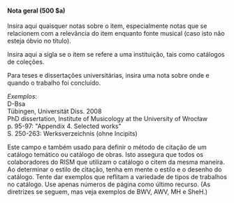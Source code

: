 #### Nota geral (500 $a)
Insira aqui quaisquer notas sobre o item, especialmente notas que se relacionem com a relevância do item enquanto fonte musical (caso isto não esteja óbvio no título).

Insira aqui a sigla se o item se refere a uma instituição, tais como catálogos de coleções.

Para teses e dissertações universitárias, insira uma nota sobre onde e quando o trabalho foi concluído.

_Exemplos_:  
D-Bsa  
Tübingen, Universität Diss. 2008  
PhD dissertation, Institute of Musicology at the University of Wrocław  
p. 95-97: "Appendix 4. Selected works"  
S. 250-263: Werksverzeichnis (ohne Incipits)

Este campo e também usado para definir o método de citação de um catálogo temático ou catálogo de obras. Isto assegura que todos os colaboradores do RISM que utilizam o catálogo o citem da mesma maneira. Ao determinar o estilo de citação, tenha em mente o estilo e o desenho do catálogo. Tente dar exemplos que reflitam a variedade de tipos de trabalhos no catálogo. Use apenas números de página como último recurso. (As diretrizes se seguem, mas veja exemplos de BWV, AWV, MH e SheH.)

